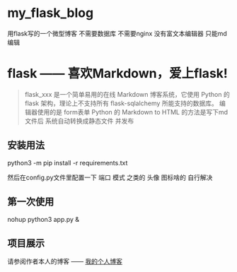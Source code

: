 # my_flask_blog
用flask写的一个微型博客  不需要数据库 不需要nginx  没有富文本编辑器   只能md编辑
# flask —— 喜欢Markdown，爱上flask!

> flask_xxx  是一个简单易用的在线 Markdown 博客系统，它使用 Python 的 flask 架构，理论上不支持所有 flask-sqlalchemy 所能支持的数据库。
编辑器使用的是 form表单 
Python 的 Markdown to HTML 的方法是写下md文件后 系统自动转换成静态文件 并发布 

## 安装用法

python3 -m pip install -r requirements.txt

然后在config.py文件里配置一下 端口 模式 之类的 
头像 图标啥的 自行解决

## 第一次使用

nohup python3  app.py &
## 项目展示

请参阅作者本人的博客 —— [我的个人博客](http://47.111.236.9)


